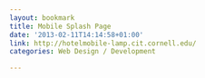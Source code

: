 ```yaml
---
layout: bookmark
title: Mobile Splash Page
date: '2013-02-11T14:14:58+01:00'
link: http://hotelmobile-lamp.cit.cornell.edu/
categories: Web Design / Development

---
```

